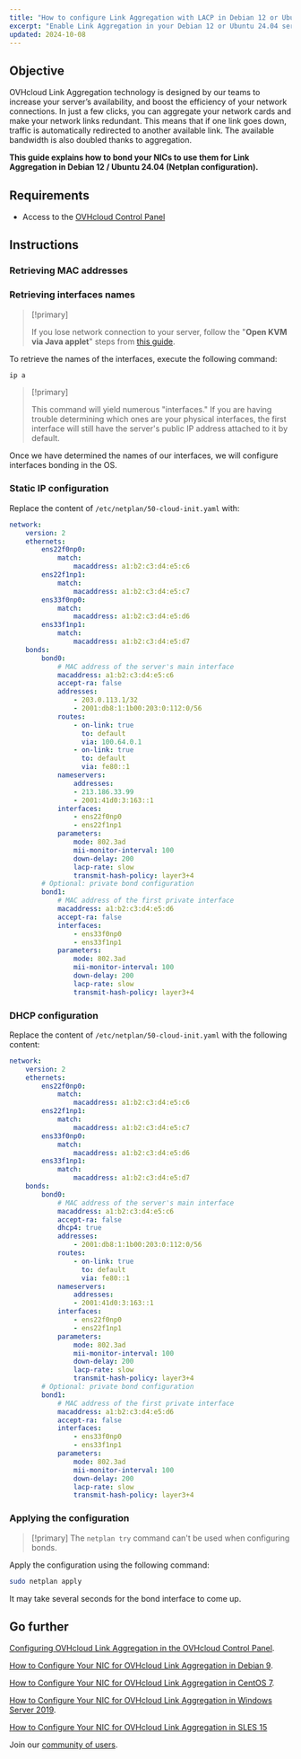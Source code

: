 ```yaml
---
title: "How to configure Link Aggregation with LACP in Debian 12 or Ubuntu 24.04"
excerpt: "Enable Link Aggregation in your Debian 12 or Ubuntu 24.04 server (Netplan)"
updated: 2024-10-08
---
```


## Objective

OVHcloud Link Aggregation technology is designed by our teams to increase your server’s availability, and boost the efficiency of your network connections. In just a few clicks, you can aggregate your network cards and make your network links redundant. This means that if one link goes down, traffic is automatically redirected to another available link. The available bandwidth is also doubled thanks to aggregation.

**This guide explains how to bond your NICs to use them for Link Aggregation in Debian 12 / Ubuntu 24.04 (Netplan configuration).**

## Requirements

- Access to the [OVHcloud Control Panel](/links/manager)

## Instructions

### Retrieving MAC addresses


### Retrieving interfaces names

> [!primary]
>
> If you lose network connection to your server, follow the "**Open KVM via Java applet**" steps from [this guide](/pages/bare_metal_cloud/dedicated_servers/using_ipmi_on_dedicated_servers).
>

To retrieve the names of the interfaces, execute the following command:

```bash
ip a
```

> [!primary]
>
> This command will yield numerous "interfaces." If you are having trouble determining which ones are your physical interfaces, the first interface will still have the server's public IP address attached to it by default.
>

Once we have determined the names of our interfaces, we will configure interfaces bonding in the OS.

### Static IP configuration

Replace the content of `/etc/netplan/50-cloud-init.yaml` with:

```yaml
network:
    version: 2
    ethernets:
        ens22f0np0:
            match:
                macaddress: a1:b2:c3:d4:e5:c6
        ens22f1np1:
            match:
                macaddress: a1:b2:c3:d4:e5:c7
        ens33f0np0:
            match:
                macaddress: a1:b2:c3:d4:e5:d6
        ens33f1np1:
            match:
                macaddress: a1:b2:c3:d4:e5:d7
    bonds:
        bond0:
            # MAC address of the server's main interface
            macaddress: a1:b2:c3:d4:e5:c6
            accept-ra: false
            addresses:
                - 203.0.113.1/32
                - 2001:db8:1:1b00:203:0:112:0/56
            routes:
                - on-link: true
                  to: default
                  via: 100.64.0.1
                - on-link: true
                  to: default
                  via: fe80::1
            nameservers:
                addresses:
                - 213.186.33.99
                - 2001:41d0:3:163::1
            interfaces:
                - ens22f0np0
                - ens22f1np1
            parameters:
                mode: 802.3ad
                mii-monitor-interval: 100
                down-delay: 200
                lacp-rate: slow
                transmit-hash-policy: layer3+4
        # Optional: private bond configuration
        bond1:
            # MAC address of the first private interface
            macaddress: a1:b2:c3:d4:e5:d6
            accept-ra: false
            interfaces:
                - ens33f0np0
                - ens33f1np1
            parameters:
                mode: 802.3ad
                mii-monitor-interval: 100
                down-delay: 200
                lacp-rate: slow
                transmit-hash-policy: layer3+4 
```

### DHCP configuration

Replace the content of `/etc/netplan/50-cloud-init.yaml` with the following content:

```yaml
network:
    version: 2
    ethernets:
        ens22f0np0:
            match:
                macaddress: a1:b2:c3:d4:e5:c6
        ens22f1np1:
            match:
                macaddress: a1:b2:c3:d4:e5:c7
        ens33f0np0:
            match:
                macaddress: a1:b2:c3:d4:e5:d6
        ens33f1np1:
            match:
                macaddress: a1:b2:c3:d4:e5:d7
    bonds:
        bond0:
            # MAC address of the server's main interface
            macaddress: a1:b2:c3:d4:e5:c6
            accept-ra: false
            dhcp4: true
            addresses:
                - 2001:db8:1:1b00:203:0:112:0/56
            routes:
                - on-link: true
                  to: default
                  via: fe80::1
            nameservers:
                addresses:
                - 2001:41d0:3:163::1
            interfaces:
                - ens22f0np0
                - ens22f1np1
            parameters:
                mode: 802.3ad
                mii-monitor-interval: 100
                down-delay: 200
                lacp-rate: slow
                transmit-hash-policy: layer3+4
        # Optional: private bond configuration
        bond1:
            # MAC address of the first private interface
            macaddress: a1:b2:c3:d4:e5:d6
            accept-ra: false
            interfaces:
                - ens33f0np0
                - ens33f1np1
            parameters:
                mode: 802.3ad
                mii-monitor-interval: 100
                down-delay: 200
                lacp-rate: slow
                transmit-hash-policy: layer3+4 
```

### Applying the configuration

> [!primary]
> The `netplan try` command can't be used when configuring bonds.

Apply the configuration using the following command:

```bash
sudo netplan apply
```

It may take several seconds for the bond interface to come up.

## Go further

[Configuring OVHcloud Link Aggregation in the OVHcloud Control Panel](/pages/bare_metal_cloud/dedicated_servers/ola-enable-manager).

[How to Configure Your NIC for OVHcloud Link Aggregation in Debian 9](/pages/bare_metal_cloud/dedicated_servers/ola-enable-debian9).

[How to Configure Your NIC for OVHcloud Link Aggregation in CentOS 7](/pages/bare_metal_cloud/dedicated_servers/ola-enable-centos7).

[How to Configure Your NIC for OVHcloud Link Aggregation in Windows Server 2019](/pages/bare_metal_cloud/dedicated_servers/ola-enable-w2k19).

[How to Configure Your NIC for OVHcloud Link Aggregation in SLES 15](/pages/bare_metal_cloud/dedicated_servers/ola-enable-sles15)

Join our [community of users](/links/community).
